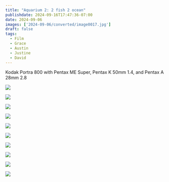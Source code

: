 ```yaml
---
title: "Aquarium 2: 2 fish 2 ocean"
publishdate: 2024-09-16T17:47:36-07:00
date: 2024-09-06
images: ['2024-09-06/converted/image0017.jpg']
draft: false
tags:
  - Film
  - Grace
  - Austin
  - Justine
  - David
---
```


Kodak Portra 800 with Pentax ME Super, Pentax K 50mm 1.4, and Pentax A 28mm 2.8

![](2024-09-06/converted/image0028.jpg)

![](2024-09-06/converted/image0029.jpg)

![](2024-09-06/converted/image0029_1.jpg)

![](2024-09-06/converted/image0032.jpg)

![](2024-09-06/converted/image0036.jpg)

![](2024-09-06/converted/image0038.jpg)

![](2024-09-06/converted/image0042.jpg)

![](2024-09-06/converted/image0043.jpg)

![](2024-09-06/converted/image0046.jpg)

![](2024-09-06/converted/image0048.jpg)
